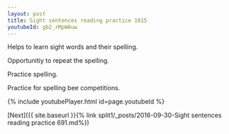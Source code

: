 ```yaml
---
layout: post
title: Sight sentences reading practice 1015
youtubeId: gb2_rMpWAuw
---
```

 
 
Helps to learn sight words and their spelling.

Opportunitiy to repeat the spelling. 

Practice spelling. 
 
Practice for spelling bee competitions. 
 
{% include youtubePlayer.html id=page.youtubeId %}
 
 

[Next]({{ site.baseurl }}{% link  split1/_posts/2016-09-30-Sight sentences reading practice 691.md%})
 
